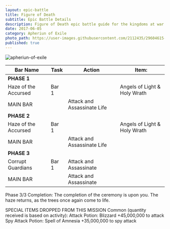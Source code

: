 ```yaml
---
layout: epic-battle
title: Figure of Death
subtitle: Epic Battle Details
description: Figure of Death epic battle guide for the kingdoms at war game
date: 2017-06-05
category: Apheriun of Exile
photo_path: https://user-images.githubusercontent.com/2112435/29604615-47297f5e-87a5-11e7-9066-47a83e507fd5.png
published: true
---
```

![apheriun-of-exile](https://user-images.githubusercontent.com/2112435/29604615-47297f5e-87a5-11e7-9066-47a83e507fd5.png)

| Bar Name | Task | Action | Item: |
| --- | --- | --- | --- |
| __PHASE 1__ | | | |
| Haze of the Accursed | Bar 1 | | Angels of Light & Holy Wrath  |
| MAIN BAR | | Attack and Assassinate Life | |
| __PHASE 2__ | | | |
| Haze of the Accursed | Bar 1 | | Angels of Light & Holy Wrath  |
| MAIN BAR | | Attack and Assassinate Life | |
| __PHASE 3__ | | | |
| Corrupt Guardians| Bar 1 | Attack and Assassinate  | |
| MAIN BAR | | Attack and Assassinate | |
 

Phase 3/3 Completion: The completion of the ceremony is upon you. The haze returns, as the trees once again come to life.

SPECIAL ITEMS DROPPED FROM THIS MISSION
Common (quantity received is based on activity):
Attack Potion: Blizzard +45,000,000 to attack
Spy Attack Potion: Spell of Amnesia +35,000,000 to spy attack
 
